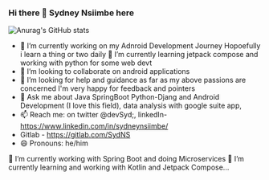 ### Hi there 👋 **Sydney Nsiimbe here**

<!-- **SydNS/SydNS** -->
<!-- is a ✨ _special_ ✨ repository because its `README.md` (this file) appears on your GitHub profile. -->
![Anurag's GitHub stats](https://github-readme-stats.vercel.app/api?username=SydNS&show_icons=true&theme=dark)

- 🔭 I’m currently working on my Adnroid Development Journey Hopoefully i learn a thing or two daily
🌱 I’m currently learning jetpack compose and working with python for some web devt
- 👯 I’m looking to collaborate on android applications
- 🤔 I’m looking for help and guidance as far as my above passions are concerned I'm very happy for feedback and pointers
- 💬 Ask me about Java SpringBoot Python-Djang and  Android Development (I love this field), data analysis with google suite app,
- 📫 Reach me: on twitter @devSyd;, linkedIn- https://www.linkedin.com/in/sydneynsiimbe/
- Gitlab - https://gitlab.com/SydNS 
- 😄 Pronouns: he/him


🔭 I’m currently working with Spring Boot and doing Microservices
🌱 I’m currently learning and working with Kotlin and Jetpack Compose...





